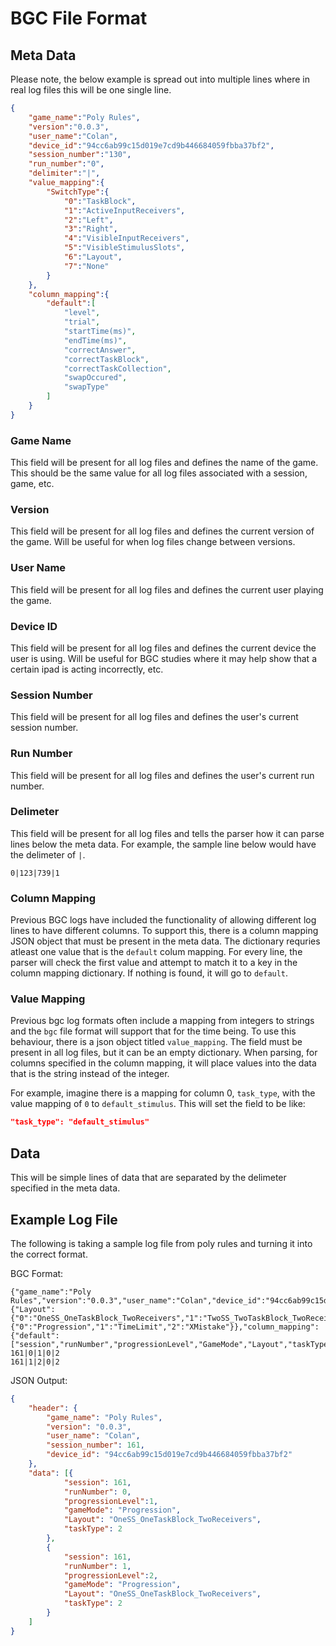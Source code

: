 # BGC File Format

## Meta Data

Please note, the below example is spread out into multiple lines where in real log files this will be one single line.

```json
{
	"game_name":"Poly Rules",
	"version":"0.0.3",
	"user_name":"Colan",
	"device_id":"94cc6ab99c15d019e7cd9b446684059fbba37bf2",
	"session_number":"130",
	"run_number":"0",
	"delimiter":"|",
	"value_mapping":{
		"SwitchType":{
			"0":"TaskBlock",
			"1":"ActiveInputReceivers",
			"2":"Left",
			"3":"Right",
			"4":"VisibleInputReceivers",
			"5":"VisibleStimulusSlots",
			"6":"Layout",
			"7":"None"
		}
	},
	"column_mapping":{
		"default":[
			"level",
			"trial",
			"startTime(ms)",
			"endTime(ms)",
			"correctAnswer",
			"correctTaskBlock",
			"correctTaskCollection",
			"swapOccured",
			"swapType"
		]
	}
}
```

### Game Name

This field will be present for all log files and defines the name of the game. This should be the same value for all log files associated with a session, game, etc.

### Version

This field will be present for all log files and defines the current version of the game. Will be useful for when log files change between versions.

### User Name

This field will be present for all log files and defines the current user playing the game.

### Device ID

This field will be present for all log files and defines the current device the user is using. Will be useful for BGC studies where it may help show that a certain ipad is acting incorrectly, etc.

### Session Number

This field will be present for all log files and defines the user's current session number.

### Run Number

This field will be present for all log files and defines the user's current run number.  

### Delimeter

This field will be present for all log files and tells the parser how it can parse lines below the meta data. For example, the sample line below would have the delimeter of `|`.

```
0|123|739|1
```


### Column Mapping

Previous BGC logs have included the functionality of allowing different log lines to have different columns. To support this, there is a column mapping JSON object that must be present in the meta data. The dictionary requries atleast one value that is the `default` colum mapping. For every line, the parser will check the first value and attempt to match it to a key in the column mapping dictionary. If nothing is found, it will go to `default`.


### Value Mapping

Previous bgc log formats often include a mapping from integers to strings and the `bgc` file format will support that for the time being. To use this behaviour, there is a json object titled `value_mapping`. The field must be present in all log files, but it can be an empty dictionary. When parsing, for columns specified in the column mapping, it will place values into the data that is the string instead of the integer.

For example, imagine there is a mapping for column 0, `task_type`, with the value mapping of `0` to `default_stimulus`. This will set the field to be like:

```json
"task_type": "default_stimulus"
```

## Data

This will be simple lines of data that are separated by the delimeter specified in the meta data. 



## Example Log File

The following is taking a sample log file from poly rules and turning it into the correct format.


BGC Format:

```
{"game_name":"Poly Rules","version":"0.0.3","user_name":"Colan","device_id":"94cc6ab99c15d019e7cd9b446684059fbba37bf2","session_number":"161","run_number":"0","delimiter":"|","value_mapping":{"Layout":{"0":"OneSS_OneTaskBlock_TwoReceivers","1":"TwoSS_TwoTaskBlock_TwoReceivers","2":"OneSS_TwoTaskBlock_TwoReceivers","3":"FourSS_FourTaskBlock_TwoReceivers","4":"TwoSS_TwoTaskBlock_FourRecievers","5":"OneSS_Two_TaskBlock_FourReceivers","6":"TwoSS_Two_TaskBlock_TwoReceivers"},"GameMode":{"0":"Progression","1":"TimeLimit","2":"XMistake"}},"column_mapping":{"default":["session","runNumber","progressionLevel","GameMode","Layout","taskType"]}}
161|0|1|0|2
161|1|2|0|2
```

JSON Output:

```json
{
	"header": {
		"game_name": "Poly Rules", 
		"version": "0.0.3", 
		"user_name": "Colan", 
		"session_number": 161, 
		"device_id": "94cc6ab99c15d019e7cd9b446684059fbba37bf2"
	},
	"data": [{
			"session": 161,
			"runNumber": 0,
			"progressionLevel":1,
			"gameMode": "Progression",
			"Layout": "OneSS_OneTaskBlock_TwoReceivers",
			"taskType": 2
		},
		{
			"session": 161,
			"runNumber": 1,
			"progressionLevel":2,
			"gameMode": "Progression",
			"Layout": "OneSS_OneTaskBlock_TwoReceivers",
			"taskType": 2
		}
	]	
}
```
